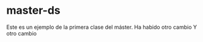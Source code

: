 # master-ds

Este es un ejemplo de la primera clase del máster.
Ha habido otro cambio
Y otro cambio
